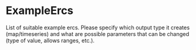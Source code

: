 # ExampleErcs
List of suitable example ercs. Please specify which output type it creates (map/timeseries) and what are possible parameters that can be changed (type of value, allows ranges, etc.).
